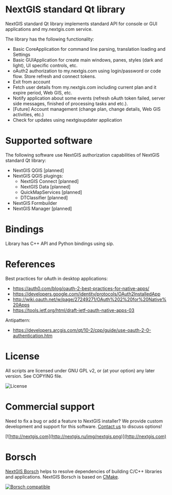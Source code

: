 # NextGIS standard Qt library

NextGIS standard Qt library implements standard API for console or GUI applications
and my.nextgis.com service.

The library has the following functionality:

* Basic CoreApplication for command line parsing, translation loading and Settings
* Basic GUIApplication for create main windows, panes, styles (dark and light),
  UI specific controls, etc.
* oAuth2 authorization to my.nextgis.com using login/password or code flow.
  Store refresh and connect tokens.
* Exit from account
* Fetch user details from my.nextgis.com including current plan and it expire period,
  Web GIS, etc.
* Notify application about some events (refresh oAuth token failed, server side
  messages, finished of processing tasks and etc.).
* [Future] Account management (change plan, change details, Web GIS activities, etc.)
* Check for updates using nextgisupdater application

# Supported software

The following software use NextGIS authorization capabilities of NextGIS standard
Qt library:

* NextGIS QGIS [planned]
* NextGIS QGIS plugings:
  * NextGIS Connect [planned]
  * NextGIS Data [planned]
  * QuickMapServices [planned]
  * DTClassifier [planned]
* NextGIS Formbuilder
* NextGIS Manager [planned]

# Bindings

Library has C++ API and Python bindings using sip.

# References

Best practices for oAuth in desktop applications:

* https://auth0.com/blog/oauth-2-best-practices-for-native-apps/
* https://developers.google.com/identity/protocols/OAuth2InstalledApp
* http://wiki.oauth.net/w/page/27249271/OAuth%202%20for%20Native%20Apps
* https://tools.ietf.org/html/draft-ietf-oauth-native-apps-03

Antipattern:

* https://developers.arcgis.com/qt/10-2/cpp/guide/use-oauth-2-0-authentication.htm

# License

All scripts are licensed under GNU GPL v2, or (at your option) any later version.
See COPYING file.

![License](https://img.shields.io/badge/License-GPL%20v2-blue.svg?maxAge=2592000)

# Commercial support

Need to fix a bug or add a feature to NextGIS installer? We provide custom
development and support for this software.
[Contact us](http://nextgis.ru/en/contact/) to discuss options!

[![http://nextgis.com](http://nextgis.ru/img/nextgis.png)](http://nextgis.com)

# Borsch

[NextGIS Borsch](https://github.com/nextgis-borsch/borsch) helps to resolve
dependencies of building C/C++ libraries and applications. NextGIS Borsch is based on [CMake](https://cmake.org/).

[![Borsch compatible](https://img.shields.io/badge/Borsch-compatible-orange.svg?style=flat)](https://github.com/nextgis-borsch/borsch)
